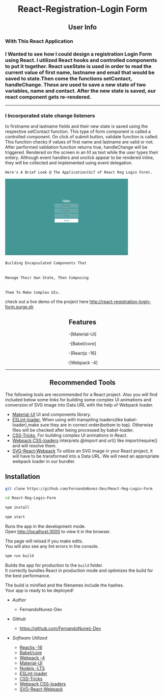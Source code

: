 
<h1 align="center">React-Registration-Login Form</h1>
 


<h2 align="center">User Info</h2>
 
 
  <p align="center">
<h3>With This React Application<h3>
    I Wanted to see how I could design a registration Login Form using React. I utilized React hooks and controlled components to put it together. React useState is used in order to read the current value of first name, lastname and email that would be saved to state.Then come the functions setContact, handleChange. These are used to save a new state of two variables, name and contact. After the new state is saved, our react component gets re-rendered.
  </p>
  
  

- - - - - - - - -


   <p align="center">
<h3>I Incorporated state change listeners</h3>
    to firstname and lastname fields and their new state is saved using the respective setContact function. This type of form component is called a controlled component.
    On click of submit button, validate function is called. This function checks if values of first name and lastname are valid or not.
    After performed validation function returns true, handleChange will be triggered. Rendered on the screen in an h1 as text while the user types their entery. Although event handlers and onclick appear to be rendered inline, they will be collected and implemented using event delegation.
   </p> 


    Here's A Brief Look @ The Application(Gif of React Reg Login Form).
    
   
   ![react-login-form.gif](assets/react-login-form.gif)
    

    
    
    
    
    
    


    Building Encapsulated Components That 
    
    
    Manage Their Own State, Then Composing 
    
    
    Them To Make Complex UIs.
   

    


 check out a live demo of the project here http://react-registration-login-form.surge.sh
<h2 align="center">Features</h2>


<p align="center">
-[Material-UI]

<p align="center">
-[Babel/core]

<p align="center">
-[Reactjs -16]

<p align="center">
-[Webpack -4]




- - - - - - - - -

<p align="center">
  
<h2 align="center">Recommended Tools</h2>



The following tools are recommended for a React project. Also you will find included below some links for building some complex UI animations and conversion of SVG image into Data URL with the help of Webpack loader.
   
- [Material-UI](https://material-ui.com) UI and components library.
- [ESLint-loader](https://webpack.js.org/loaders/eslint-loader), When using with transpiling loaders(like babel-loader),make sure they are in correct order(bottom to top). Otherwise files will be checked after being processed by babel-loader.
- [CSS-Tricks](https://css-tricks.com/building-a-complex-ui-animation-in-react-simply), For building complex UI animations in React.
- [Webpack CSS-loaders](https://webpack.js.org/loaders/css-loader/) interprets @import and url() like import/require() and will resolve them.
- [SVG-React-Webpack](https://www.pluralsightcomguides-how-to-load-svg-with-react-and-webpack) To utilize  an SVG image in your React project, it will have to be transformed into a Data URL. We will need an  appropriate webpack loader in our bundler. 
</p>


<h2>Installation</h2>



   ```sh
   git clone https://github.com/FernandoNunez-Dev/React-Reg-Login-Form
   ```

   ```sh
   cd React-Reg-Login-Form
   ```

   ```sh
   npm install
   ```

   ```sh
   npm start
   ```
Runs the app in the development mode.<br />
Open [http://localhost:3000](http://localhost:3000) to view it in the browser.

The page will reload if you make edits.<br />
You will also see any lint errors in the console.


   ```sh
   npm run build
   ```
Builds the app for production to the `build` folder.<br />
It correctly bundles React in production mode and optimizes the build for the best performance.

The build is minified and the filenames include the hashes.<br />
Your app is ready to be deployed!



- _Author_
  
  - FernandoNunez-Dev

- _Github_

  - https://github.com/FernandoNunez-Dev
   
   
 
- _Software Utilized_
  
  - [Reactjs -16](https://reactjs.org)
  - [Babel/core](https://www.npmjs.com/package/@babel/core)
  - [Webpack -4](https://webpack.js.org)
  - [Material-UI](https://material-ui.com)
  - [Nodejs -LTS](https://nodejs.org/en)
  - [ESLint-loader](https://webpack.js.org/loaders/eslint-loader)
  - [CSS-Tricks](https://css-tricks.com/building-a-complex-ui-animation-in-react-simply)
  - [Webpack CSS-loaders](https://webpack.js.org/loaders/css-loader/)
  - [SVG-React-Webpack](https://www.pluralsightcomguides-how-to-load-svg-with-react-and-webpack)





